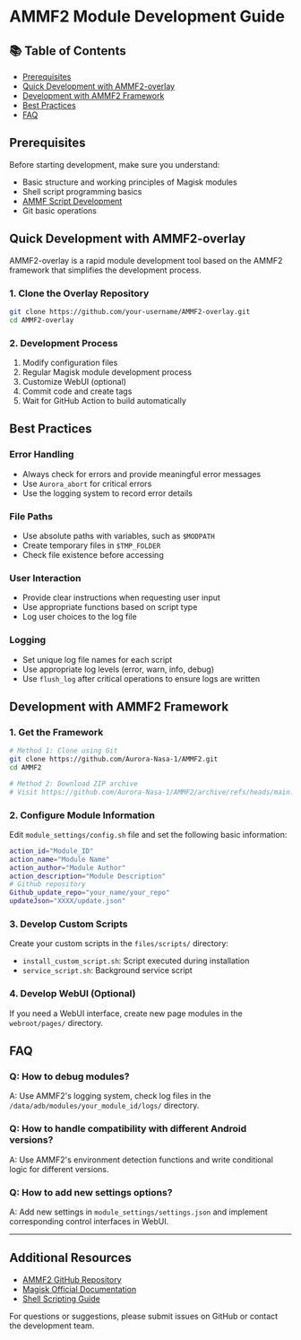 # AMMF2 Module Development Guide

## 📚 Table of Contents

- [Prerequisites](#prerequisites)
- [Quick Development with AMMF2-overlay](#quick-development-with-ammf2-overlay)
- [Development with AMMF2 Framework](#development-with-ammf2-framework)
- [Best Practices](#best-practices)
- [FAQ](#faq)

## Prerequisites

Before starting development, make sure you understand:

- Basic structure and working principles of Magisk modules
- Shell script programming basics
- [AMMF Script Development](script.md)
- Git basic operations

## Quick Development with AMMF2-overlay

AMMF2-overlay is a rapid module development tool based on the AMMF2 framework that simplifies the development process.

### 1. Clone the Overlay Repository

```bash
git clone https://github.com/your-username/AMMF2-overlay.git
cd AMMF2-overlay
```

### 2. Development Process

1. Modify configuration files
2. Regular Magisk module development process
3. Customize WebUI (optional)
4. Commit code and create tags
5. Wait for GitHub Action to build automatically

## Best Practices

### Error Handling

- Always check for errors and provide meaningful error messages
- Use `Aurora_abort` for critical errors
- Use the logging system to record error details

### File Paths

- Use absolute paths with variables, such as `$MODPATH`
- Create temporary files in `$TMP_FOLDER`
- Check file existence before accessing

### User Interaction

- Provide clear instructions when requesting user input
- Use appropriate functions based on script type
- Log user choices to the log file

### Logging

- Set unique log file names for each script
- Use appropriate log levels (error, warn, info, debug)
- Use `flush_log` after critical operations to ensure logs are written

## Development with AMMF2 Framework

### 1. Get the Framework

```bash
# Method 1: Clone using Git
git clone https://github.com/Aurora-Nasa-1/AMMF2.git
cd AMMF2

# Method 2: Download ZIP archive
# Visit https://github.com/Aurora-Nasa-1/AMMF2/archive/refs/heads/main.zip
```

### 2. Configure Module Information

Edit `module_settings/config.sh` file and set the following basic information:

```bash
action_id="Module_ID"
action_name="Module Name"
action_author="Module Author"
action_description="Module Description"
# Github repository
Github_update_repo="your_name/your_repo"
updateJson="XXXX/update.json"
```

### 3. Develop Custom Scripts

Create your custom scripts in the `files/scripts/` directory:

- `install_custom_script.sh`: Script executed during installation
- `service_script.sh`: Background service script

### 4. Develop WebUI (Optional)

If you need a WebUI interface, create new page modules in the `webroot/pages/` directory.

## FAQ

### Q: How to debug modules?

A: Use AMMF2's logging system, check log files in the `/data/adb/modules/your_module_id/logs/` directory.

### Q: How to handle compatibility with different Android versions?

A: Use AMMF2's environment detection functions and write conditional logic for different versions.

### Q: How to add new settings options?

A: Add new settings in `module_settings/settings.json` and implement corresponding control interfaces in WebUI.

---

## Additional Resources

- [AMMF2 GitHub Repository](https://github.com/Aurora-Nasa-1/AMMF2)
- [Magisk Official Documentation](https://topjohnwu.github.io/Magisk/)
- [Shell Scripting Guide](https://github.com/dylanaraps/pure-bash-bible)

For questions or suggestions, please submit issues on GitHub or contact the development team.